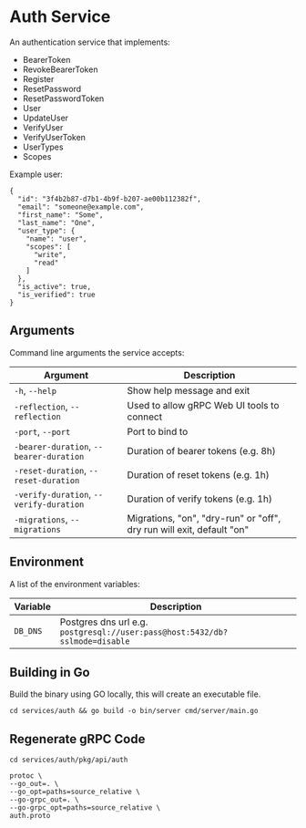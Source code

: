 # Auth Service

An authentication service that implements:

* BearerToken
* RevokeBearerToken
* Register
* ResetPassword
* ResetPasswordToken
* User
* UpdateUser
* VerifyUser
* VerifyUserToken
* UserTypes
* Scopes

Example user:

    {
      "id": "3f4b2b87-d7b1-4b9f-b207-ae00b112382f",
      "email": "someone@example.com",
      "first_name": "Some",
      "last_name": "One",
      "user_type": {
        "name": "user",
        "scopes": [
          "write",
          "read"
        ]
      },
      "is_active": true,
      "is_verified": true
    }

## Arguments

Command line arguments the service accepts:

| Argument                                | Description                                                           |
|-----------------------------------------|-----------------------------------------------------------------------|
| `-h`, `--help`                          | Show help message and exit                                            |
| `-reflection`, `--reflection`           | Used to allow gRPC Web UI tools to connect                            |
| `-port`, `--port`                       | Port to bind to                                                       |
| `-bearer-duration`, `--bearer-duration` | Duration of bearer tokens (e.g. 8h)                                   |
| `-reset-duration`, `--reset-duration`   | Duration of reset tokens (e.g. 1h)                                    |
| `-verify-duration`, `--verify-duration` | Duration of verify tokens (e.g. 1h)                                   |
| `-migrations`, `--migrations`           | Migrations, "on", "dry-run" or "off", dry run will exit, default "on" |

## Environment

A list of the environment variables:

| Variable | Description                                                                 |
|----------|-----------------------------------------------------------------------------|
| `DB_DNS` | Postgres dns url e.g. `postgresql://user:pass@host:5432/db?sslmode=disable` |

## Building in Go

Build the binary using GO locally, this will create an executable file.

    cd services/auth && go build -o bin/server cmd/server/main.go

## Regenerate gRPC Code

    cd services/auth/pkg/api/auth

    protoc \
    --go_out=. \
    --go_opt=paths=source_relative \
    --go-grpc_out=. \
    --go-grpc_opt=paths=source_relative \
    auth.proto